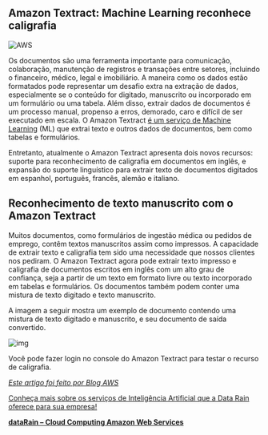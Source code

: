 ## Amazon Textract: Machine Learning reconhece caligrafia

![AWS](https://cache-site.s3.amazonaws.com/wp-content/uploads/2021/01/12173400/200427_aws_thumb_1024x512_2.jpg)

 

Os documentos são uma ferramenta importante para comunicação, colaboração, manutenção de registros e transações entre setores, incluindo o financeiro, médico, legal e imobiliário. A maneira como os dados estão formatados pode representar um desafio extra na extração de dados, especialmente se o conteúdo for digitado, manuscrito ou incorporado em um formulário ou uma tabela. Além disso, extrair dados de documentos é um processo manual, propenso a erros, demorado, caro e difícil de ser executado em escala. O Amazon Textract [é um serviço de Machine Learning](https://www.datarain.com.br/servicos/inteligencia-artificial-machine-learning/) (ML) que extrai texto e outros dados de documentos, bem como tabelas e formulários.

Entretanto, atualmente o Amazon Textract apresenta dois novos recursos: suporte para reconhecimento de caligrafia em documentos em inglês, e expansão do suporte linguístico para extrair texto de documentos digitados em espanhol, português, francês, alemão e italiano.

## **Reconhecimento de texto manuscrito com o Amazon Textract**

Muitos documentos, como formulários de ingestão médica ou pedidos de emprego, contêm textos manuscritos assim como impressos. A capacidade de extrair texto e caligrafia tem sido uma necessidade que nossos clientes nos pediram. O Amazon Textract agora pode extrair texto impresso e caligrafia de documentos escritos em inglês com um alto grau de confiança, seja a partir de um texto em formato livre ou texto incorporado em tabelas e formulários. Os documentos também podem conter uma mistura de texto digitado e texto manuscrito.

A imagem a seguir mostra um exemplo de documento contendo uma mistura de texto digitado e manuscrito, e seu documento de saída convertido.



![img](https://d2908q01vomqb2.cloudfront.net/d435a6cdd786300dff204ee7c2ef942d3e9034e2/2021/01/19/blog7_image001.jpg)



Você pode fazer login no console do Amazon Textract para testar o recurso de caligrafia.

[*Este artigo foi feito por Blog AWS*](https://aws.amazon.com/pt/blogs/aws-brasil/o-amazon-textract-reconhece-a-caligrafia-e-adiciona-cinco-novos-idiomas/)

[Conheça mais sobre os serviços de Inteligência Artificial que a Data Rain oferece para sua empresa!](https://www.datarain.com.br/servicos/inteligencia-artificial-machine-learning/)

**[dataRain – Cloud Computing Amazon Web Services](https://www.datarain.com.br/)**